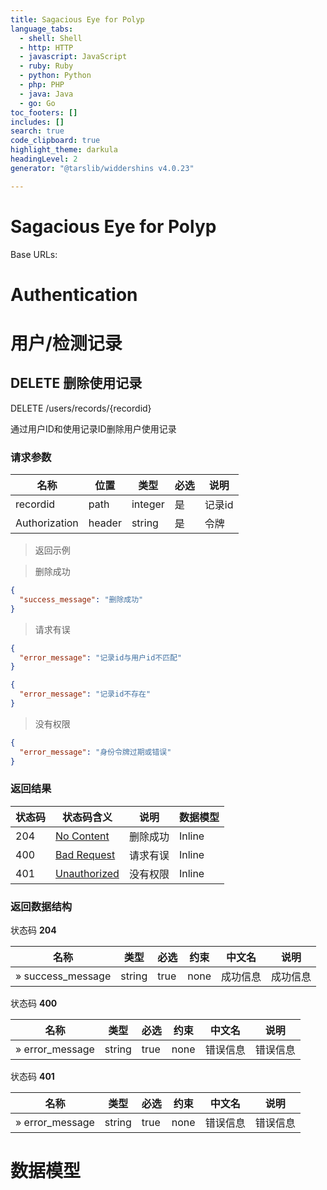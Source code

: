 ```yaml
---
title: Sagacious Eye for Polyp
language_tabs:
  - shell: Shell
  - http: HTTP
  - javascript: JavaScript
  - ruby: Ruby
  - python: Python
  - php: PHP
  - java: Java
  - go: Go
toc_footers: []
includes: []
search: true
code_clipboard: true
highlight_theme: darkula
headingLevel: 2
generator: "@tarslib/widdershins v4.0.23"

---
```


# Sagacious Eye for Polyp

Base URLs:

# Authentication

# 用户/检测记录

## DELETE 删除使用记录

DELETE /users/records/{recordid}

通过用户ID和使用记录ID删除用户使用记录

### 请求参数

|名称|位置|类型|必选|说明|
|---|---|---|---|---|
|recordid|path|integer| 是 |记录id|
|Authorization|header|string| 是 |令牌|

> 返回示例

> 删除成功

```json
{
  "success_message": "删除成功"
}
```

> 请求有误

```json
{
  "error_message": "记录id与用户id不匹配"
}
```

```json
{
  "error_message": "记录id不存在"
}
```

> 没有权限

```json
{
  "error_message": "身份令牌过期或错误"
}
```

### 返回结果

|状态码|状态码含义|说明|数据模型|
|---|---|---|---|
|204|[No Content](https://tools.ietf.org/html/rfc7231#section-6.3.5)|删除成功|Inline|
|400|[Bad Request](https://tools.ietf.org/html/rfc7231#section-6.5.1)|请求有误|Inline|
|401|[Unauthorized](https://tools.ietf.org/html/rfc7235#section-3.1)|没有权限|Inline|

### 返回数据结构

状态码 **204**

|名称|类型|必选|约束|中文名|说明|
|---|---|---|---|---|---|
|» success_message|string|true|none|成功信息|成功信息|

状态码 **400**

|名称|类型|必选|约束|中文名|说明|
|---|---|---|---|---|---|
|» error_message|string|true|none|错误信息|错误信息|

状态码 **401**

|名称|类型|必选|约束|中文名|说明|
|---|---|---|---|---|---|
|» error_message|string|true|none|错误信息|错误信息|

# 数据模型

